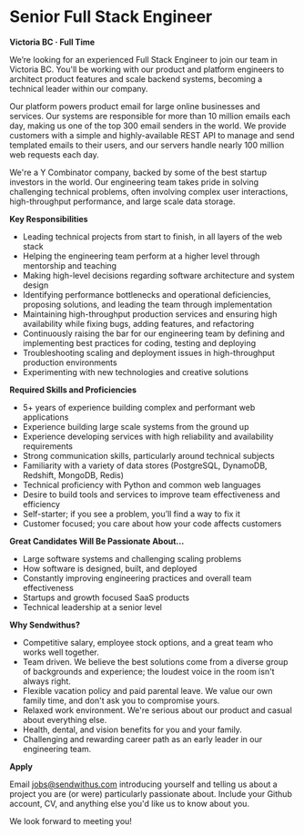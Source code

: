 Senior Full Stack Engineer
===


__Victoria BC &middot; Full Time__

We’re looking for an experienced Full Stack Engineer to join our team in Victoria BC. You'll be working with our product and platform engineers to architect product features and scale backend systems, becoming a technical leader within our company.

Our platform powers product email for large online businesses and services. Our systems are responsible for more than 10 million emails each day, making us one of the top 300 email senders in the world. We provide customers with a simple and highly-available REST API to manage and send templated emails to their users, and our servers handle nearly 100 million web requests each day.

<!-- more -->

We're a Y Combinator company, backed by some of the best startup investors in the world. Our engineering team takes pride in solving challenging technical problems, often involving complex user interactions, high-throughput performance, and large scale data storage.


__Key Responsibilities__

* Leading technical projects from start to finish, in all layers of the web stack
* Helping the engineering team perform at a higher level through mentorship and teaching
* Making high-level decisions regarding software architecture and system design
* Identifying performance bottlenecks and operational deficiencies, proposing solutions, and leading the team through implementation
* Maintaining high-throughput production services and ensuring high availability while fixing bugs, adding features, and refactoring
* Continuously raising the bar for our engineering team by defining and implementing best practices for coding, testing and deploying
* Troubleshooting scaling and deployment issues in high-throughput production environments
* Experimenting with new technologies and creative solutions


__Required Skills and Proficiencies__

* 5+ years of experience building complex and performant web applications
* Experience building large scale systems from the ground up
* Experience developing services with high reliability and availability requirements
* Strong communication skills, particularly around technical subjects
* Familiarity with a variety of data stores (PostgreSQL, DynamoDB, Redshift, MongoDB, Redis)
* Technical proficiency with Python and common web languages
* Desire to build tools and services to improve team effectiveness and efficiency
* Self-starter; if you see a problem, you’ll find a way to fix it
* Customer focused; you care about how your code affects customers


__Great Candidates Will Be Passionate About...__

* Large software systems and challenging scaling problems
* How software is designed, built, and deployed
* Constantly improving engineering practices and overall team effectiveness
* Startups and growth focused SaaS products
* Technical leadership at a senior level


__Why Sendwithus?__

* Competitive salary, employee stock options, and a great team who works well together.
* Team driven. We believe the best solutions come from a diverse group of backgrounds and experience; the loudest voice in the room isn't always right.
* Flexible vacation policy and paid parental leave. We value our own family time, and don't ask you to compromise yours.
* Relaxed work environment. We're serious about our product and casual about everything else.
* Health, dental, and vision benefits for you and your family.
* Challenging and rewarding career path as an early leader in our engineering team.


__Apply__

Email [jobs@sendwithus.com](mailto:jobs@sendwithus.com) introducing yourself and telling us about a project you are (or were) particularly passionate about. Include your Github account, CV, and anything else you'd like us to know about you.

We look forward to meeting you!
